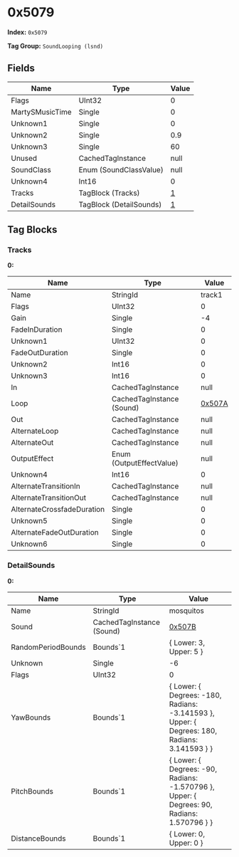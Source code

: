 # 0x5079

**Index:** ```0x5079```

**Tag Group:** ```SoundLooping (lsnd)```

## Fields

Name	| Type	| Value
---	|---	|---	|
Flags	|UInt32	|0
MartySMusicTime	|Single	|0
Unknown1	|Single	|0
Unknown2	|Single	|0.9
Unknown3	|Single	|60
Unused	|CachedTagInstance	|null
SoundClass	|Enum (SoundClassValue)	|null
Unknown4	|Int16	|0
Tracks	|TagBlock (Tracks)	|[1](#tracks)
DetailSounds	|TagBlock (DetailSounds)	|[1](#detailsounds)


## Tag Blocks

### Tracks

**0:**

Name	| Type	| Value
---	|---	|---	|
Name	|StringId	|track1
Flags	|UInt32	|0
Gain	|Single	|-4
FadeInDuration	|Single	|0
Unknown1	|UInt32	|0
FadeOutDuration	|Single	|0
Unknown2	|Int16	|0
Unknown3	|Int16	|0
In	|CachedTagInstance	|null
Loop	|CachedTagInstance (Sound)	|[0x507A](../Sound/507A.md)
Out	|CachedTagInstance	|null
AlternateLoop	|CachedTagInstance	|null
AlternateOut	|CachedTagInstance	|null
OutputEffect	|Enum (OutputEffectValue)	|null
Unknown4	|Int16	|0
AlternateTransitionIn	|CachedTagInstance	|null
AlternateTransitionOut	|CachedTagInstance	|null
AlternateCrossfadeDuration	|Single	|0
Unknown5	|Single	|0
AlternateFadeOutDuration	|Single	|0
Unknown6	|Single	|0


### DetailSounds

**0:**

Name	| Type	| Value
---	|---	|---	|
Name	|StringId	|mosquitos
Sound	|CachedTagInstance (Sound)	|[0x507B](../Sound/507B.md)
RandomPeriodBounds	|Bounds`1	|{ Lower: 3, Upper: 5 }
Unknown	|Single	|-6
Flags	|UInt32	|0
YawBounds	|Bounds`1	|{ Lower: { Degrees: -180, Radians: -3.141593 }, Upper: { Degrees: 180, Radians: 3.141593 } }
PitchBounds	|Bounds`1	|{ Lower: { Degrees: -90, Radians: -1.570796 }, Upper: { Degrees: 90, Radians: 1.570796 } }
DistanceBounds	|Bounds`1	|{ Lower: 0, Upper: 0 }


